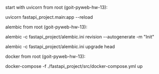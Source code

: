 start with uvicorn from root (goit-pyweb-hw-13):

uvicorn fastapi_project.main:app --reload

alembic from root (goit-pyweb-hw-13):

alembic -c fastapi_project/alembic.ini revision --autogenerate -m "Init"

alembic -c fastapi_project/alembic.ini upgrade head

docker from root (goit-pyweb-hw-13):

docker-compose -f ./fastapi_project/src/docker-compose.yml up